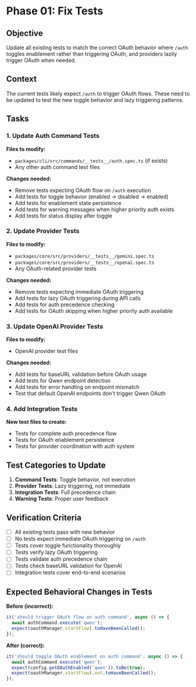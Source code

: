 # Phase 01: Fix Tests

## Objective

Update all existing tests to match the correct OAuth behavior where `/auth` toggles enablement rather than triggering OAuth, and providers lazily trigger OAuth when needed.

## Context

The current tests likely expect `/auth` to trigger OAuth flows. These need to be updated to test the new toggle behavior and lazy triggering patterns.

## Tasks

### 1. Update Auth Command Tests

**Files to modify:**
- `packages/cli/src/commands/__tests__/auth.spec.ts` (if exists)
- Any other auth command test files

**Changes needed:**
- Remove tests expecting OAuth flow on `/auth` execution
- Add tests for toggle behavior (enabled → disabled → enabled)
- Add tests for enablement state persistence
- Add tests for warning messages when higher priority auth exists
- Add tests for status display after toggle

### 2. Update Provider Tests

**Files to modify:**
- `packages/core/src/providers/__tests__/gemini.spec.ts`
- `packages/core/src/providers/__tests__/openai.spec.ts`
- Any OAuth-related provider tests

**Changes needed:**
- Remove tests expecting immediate OAuth triggering
- Add tests for lazy OAuth triggering during API calls
- Add tests for auth precedence checking
- Add tests for OAuth skipping when higher priority auth available

### 3. Update OpenAI Provider Tests

**Files to modify:**
- OpenAI provider test files

**Changes needed:**
- Add tests for baseURL validation before OAuth usage
- Add tests for Qwen endpoint detection
- Add tests for error handling on endpoint mismatch
- Test that default OpenAI endpoints don't trigger Qwen OAuth

### 4. Add Integration Tests

**New test files to create:**
- Tests for complete auth precedence flow
- Tests for OAuth enablement persistence
- Tests for provider coordination with auth system

## Test Categories to Update

1. **Command Tests**: Toggle behavior, not execution
2. **Provider Tests**: Lazy triggering, not immediate
3. **Integration Tests**: Full precedence chain
4. **Warning Tests**: Proper user feedback

## Verification Criteria

- [ ] All existing tests pass with new behavior
- [ ] No tests expect immediate OAuth triggering on `/auth`
- [ ] Tests cover toggle functionality thoroughly
- [ ] Tests verify lazy OAuth triggering
- [ ] Tests validate auth precedence chain
- [ ] Tests check baseURL validation for OpenAI
- [ ] Integration tests cover end-to-end scenarios

## Expected Behavioral Changes in Tests

**Before (incorrect):**
```typescript
it('should trigger OAuth flow on auth command', async () => {
  await authCommand.execute('qwen');
  expect(oauthManager.startFlow).toHaveBeenCalled();
});
```

**After (correct):**
```typescript
it('should toggle OAuth enablement on auth command', async () => {
  await authCommand.execute('qwen');
  expect(config.getOAuthEnabled('qwen')).toBe(true);
  expect(oauthManager.startFlow).not.toHaveBeenCalled();
});
```